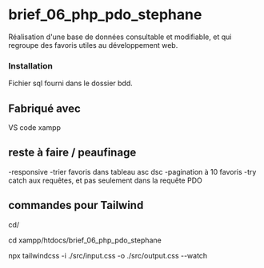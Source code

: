 # brief_06_php_pdo_stephane
Réalisation d'une base de données consultable et modifiable, et qui regroupe des favoris utiles au développement web.

### Installation

Fichier sql fourni dans le dossier bdd.

## Fabriqué avec

VS code
xampp

## reste à faire / peaufinage

-responsive
-trier favoris dans tableau asc dsc
-pagination à 10 favoris
-try catch aux requêtes, et pas seulement dans la requête PDO

## commandes pour Tailwind

cd/

cd xampp/htdocs/brief_06_php_pdo_stephane

npx tailwindcss -i ./src/input.css -o ./src/output.css --watch






